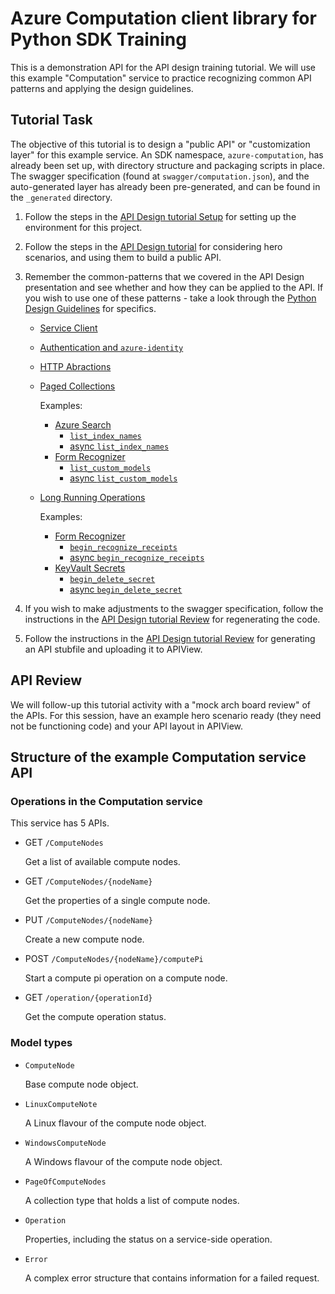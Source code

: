 # Azure Computation client library for Python SDK Training

This is a demonstration API for the API design training tutorial.
We will use this example "Computation" service to practice recognizing common API patterns and applying the design guidelines.

## Tutorial Task

The objective of this tutorial is to design a "public API" or "customization layer" for this example service.
An SDK namespace, `azure-computation`, has already been set up, with directory structure and packaging scripts in place.
The swagger specification (found at `swagger/computation.json`), and the auto-generated layer has already been pre-generated, and can be found in the `_generated` directory.

1. Follow the steps in the [API Design tutorial Setup](https://github.com/Azure/azure-sdk-pr/blob/1aa822c70286933fac59af902685943637f0177b/training/azure-sdk-apis/tutorials/api-design-intro/setup/setup-python.md#setup-for-api-design-tutorial-python) for setting up the environment for this project.
2. Follow the steps in the [API Design tutorial](https://github.com/Azure/azure-sdk-pr/blob/1aa822c70286933fac59af902685943637f0177b/training/azure-sdk-apis/tutorials/api-design-intro/api-design-intro/api-design-intro-python.md#create-the-public-api-python) for considering hero scenarios, and using them to build a public API.
3. Remember the common-patterns that we covered in the API Design presentation and see whether and how they can be applied to the API. If you wish to use one of these patterns - take a look through the [Python Design Guidelines](https://azure.github.io/azure-sdk/python_design.html#) for specifics.
    - [Service Client](https://azure.github.io/azure-sdk/python_design.html#clients)
    - [Authentication and `azure-identity`](https://azure.github.io/azure-sdk/python_design.html#authentication)
    - [HTTP Abractions](https://azure.github.io/azure-sdk/python_design.html#service-operations)
    - [Paged Collections](https://azure.github.io/azure-sdk/python_implementation.html#paged)
    
      Examples:
      - [Azure Search](https://github.com/Azure/azure-sdk-for-python/tree/master/sdk/search/azure-search-documents)
        - [`list_index_names`](https://github.com/Azure/azure-sdk-for-python/blob/19db374e7ea80f1d034f547e02750b7e3b3264a7/sdk/search/azure-search-documents/azure/search/documents/indexes/_internal/_search_index_client.py#L98)
        - [async `list_index_names`](https://github.com/Azure/azure-sdk-for-python/blob/19db374e7ea80f1d034f547e02750b7e3b3264a7/sdk/search/azure-search-documents/azure/search/documents/indexes/_internal/aio/_search_index_client.py#L99)
      - [Form Recognizer](https://github.com/Azure/azure-sdk-for-python/tree/master/sdk/formrecognizer)
        - [`list_custom_models`](https://github.com/Azure/azure-sdk-for-python/blob/19db374e7ea80f1d034f547e02750b7e3b3264a7/sdk/formrecognizer/azure-ai-formrecognizer/azure/ai/formrecognizer/_form_training_client.py#L208) 
        - [async `list_custom_models`](https://github.com/Azure/azure-sdk-for-python/blob/19db374e7ea80f1d034f547e02750b7e3b3264a7/sdk/formrecognizer/azure-ai-formrecognizer/azure/ai/formrecognizer/aio/_form_training_client_async.py#L224)

    - [Long Running Operations](https://azure.github.io/azure-sdk/python_implementation.html#lropoller)

      Examples:
      - [Form Recognizer](https://github.com/Azure/azure-sdk-for-python/tree/master/sdk/formrecognizer/azure-ai-formrecognizer)
        - [`begin_recognize_receipts`](https://github.com/Azure/azure-sdk-for-python/blob/f451b9ec96a8317b8a292bbc664653c04cc62b2c/sdk/formrecognizer/azure-ai-formrecognizer/azure/ai/formrecognizer/_form_recognizer_client.py#L91)
        - [async `begin_recognize_receipts`](https://github.com/Azure/azure-sdk-for-python/blob/f451b9ec96a8317b8a292bbc664653c04cc62b2c/sdk/formrecognizer/azure-ai-formrecognizer/azure/ai/formrecognizer/aio/_form_recognizer_client_async.py#L96)
      - [KeyVault Secrets](https://github.com/Azure/azure-sdk-for-python/tree/master/sdk/keyvault/azure-keyvault-secrets)
        - [`begin_delete_secret`](https://github.com/Azure/azure-sdk-for-python/blob/f451b9ec96a8317b8a292bbc664653c04cc62b2c/sdk/keyvault/azure-keyvault-secrets/azure/keyvault/secrets/_client.py#L296)
        - [async `begin_delete_secret`](https://github.com/Azure/azure-sdk-for-python/blob/f451b9ec96a8317b8a292bbc664653c04cc62b2c/sdk/keyvault/azure-keyvault-secrets/azure/keyvault/secrets/aio/_client.py#L266)

4. If you wish to make adjustments to the swagger specification, follow the instructions in the [API Design tutorial Review](https://github.com/Azure/azure-sdk-pr/blob/1aa822c70286933fac59af902685943637f0177b/training/azure-sdk-apis/tutorials/api-design-intro/review-the-api/review-the-api-python.md#regenerate-the-code) for regenerating the code.
5. Follow the instructions in the [API Design tutorial Review](https://github.com/Azure/azure-sdk-pr/blob/1aa822c70286933fac59af902685943637f0177b/training/azure-sdk-apis/tutorials/api-design-intro/review-the-api/review-the-api-python.md#regenerate-the-code) for generating an API stubfile and uploading it to APIView.

## API Review

We will follow-up this tutorial activity with a "mock arch board review" of the APIs. For this session, have an example hero scenario ready (they need not be functioning code) and your API layout in APIView.

## Structure of the example Computation service API

### Operations in the Computation service

This service has 5 APIs.

- GET `/ComputeNodes`

  Get a list of available compute nodes.
- GET `/ComputeNodes/{nodeName}`

  Get the properties of a single compute node.
- PUT `/ComputeNodes/{nodeName}`

  Create a new compute node.
- POST `/ComputeNodes/{nodeName}/computePi`

  Start a compute pi operation on a compute node.
- GET `/operation/{operationId}`

  Get the compute operation status.

### Model types
- `ComputeNode`

  Base compute node object.
- `LinuxComputeNote`

  A Linux flavour of the compute node object.

- `WindowsComputeNode`

  A Windows flavour of the compute node object.

- `PageOfComputeNodes`

  A collection type that holds a list of compute nodes.

- `Operation`

  Properties, including the status on a service-side operation.
- `Error`

  A complex error structure that contains information for a failed request.

